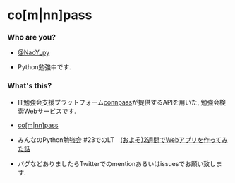 # co[m|nn]pass

### Who are you?

* [@NaoY_py](https://twitter.com/NaoY_py)

* Python勉強中です.

### What's this?

* IT勉強会支援プラットフォーム[connpass](https://connpass.com/)が提供するAPIを用いた, 勉強会検索Webサービスです.

* [co[m|nn]pass](http://comnnpass.herokuapp.com/)

* みんなのPython勉強会 \#23でのLT　[(およそ)2週間でWebアプリを作ってみた話](https://www.slideshare.net/NaoY-2501/stapy23-lt)

* バグなどありましたらTwitterでのmentionあるいはissuesでお願い致します.
